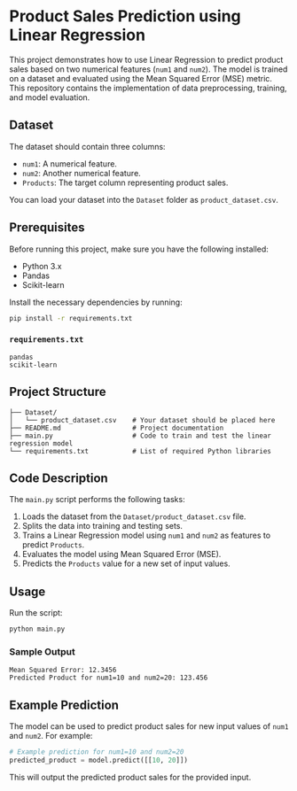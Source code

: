 # Product Sales Prediction using Linear Regression

This project demonstrates how to use Linear Regression to predict product sales based on two numerical features (`num1` and `num2`). The model is trained on a dataset and evaluated using the Mean Squared Error (MSE) metric. This repository contains the implementation of data preprocessing, training, and model evaluation.

## Dataset

The dataset should contain three columns:
- `num1`: A numerical feature.
- `num2`: Another numerical feature.
- `Products`: The target column representing product sales.

You can load your dataset into the `Dataset` folder as `product_dataset.csv`.

## Prerequisites

Before running this project, make sure you have the following installed:

- Python 3.x
- Pandas
- Scikit-learn

Install the necessary dependencies by running:

```bash
pip install -r requirements.txt
```

### `requirements.txt`

```
pandas
scikit-learn
```

## Project Structure

```
├── Dataset/
│   └── product_dataset.csv    # Your dataset should be placed here
├── README.md                  # Project documentation
├── main.py                    # Code to train and test the linear regression model
└── requirements.txt           # List of required Python libraries
```

## Code Description

The `main.py` script performs the following tasks:
1. Loads the dataset from the `Dataset/product_dataset.csv` file.
2. Splits the data into training and testing sets.
3. Trains a Linear Regression model using `num1` and `num2` as features to predict `Products`.
4. Evaluates the model using Mean Squared Error (MSE).
5. Predicts the `Products` value for a new set of input values.

## Usage

 Run the script:

```bash
python main.py
```

### Sample Output

```
Mean Squared Error: 12.3456
Predicted Product for num1=10 and num2=20: 123.456
```

## Example Prediction

The model can be used to predict product sales for new input values of `num1` and `num2`. For example:

```python
# Example prediction for num1=10 and num2=20
predicted_product = model.predict([[10, 20]])
```

This will output the predicted product sales for the provided input.

